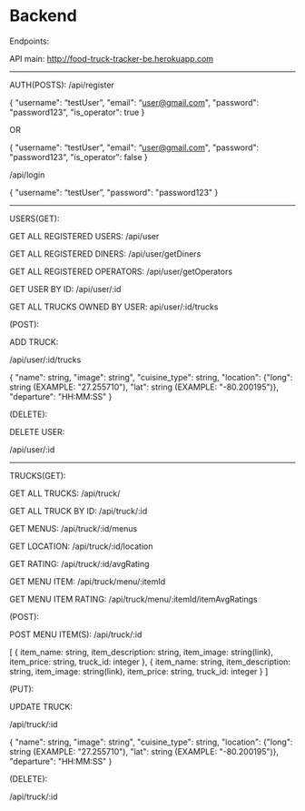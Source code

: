# Backend

Endpoints: 

API main: http://food-truck-tracker-be.herokuapp.com

________________________________________________________
AUTH(POSTS):
/api/register

{
"username": “testUser”,
"email": “user@gmail.com",
 "password": "password123",
 "is_operator": true 
} 

OR 

{
"username": “testUser”,
"email": “user@gmail.com",
 "password": "password123",
 "is_operator": false
}

 /api/login 

{
"username": “testUser”,
 "password": "password123"
}
__________________________________________________________
USERS(GET):

GET ALL REGISTERED USERS: 
/api/user

GET ALL REGISTERED DINERS:
/api/user/getDiners

GET ALL REGISTERED OPERATORS:
 /api/user/getOperators

GET USER BY ID:
/api/user/:id

GET ALL TRUCKS OWNED BY USER:
api/user/:id/trucks

(POST):

ADD TRUCK: 

/api/user/:id/trucks

{
	"name": string,
	"image": string",
	"cuisine_type": string,
	"location": {"long": string (EXAMPLE: "27.255710"), "lat": string (EXAMPLE: "-80.200195")},
	"departure": "HH:MM:SS"
}

(DELETE):

DELETE USER:

/api/user/:id

__________________________________________________________

TRUCKS(GET):

GET ALL TRUCKS:
/api/truck/

GET ALL TRUCK BY ID:
/api/truck/:id

GET MENUS: 
/api/truck/:id/menus

GET LOCATION:
/api/truck/:id/location

GET RATING:
/api/truck/:id/avgRating

GET MENU ITEM:
/api/truck/menu/:itemId

GET MENU ITEM RATING:
/api/truck/menu/:itemId/itemAvgRatings

(POST):

POST MENU ITEM(S):
/api/truck/:id

[
    { item_name: string, item_description: string, item_image: string(link), item_price: string, truck_id: integer },
    { item_name: string, item_description: string, item_image: string(link), item_price: string, truck_id: integer }
]

(PUT):

UPDATE TRUCK:

/api/truck/:id

{
	"name": string,
	"image": string",
	"cuisine_type": string,
	"location": {"long": string (EXAMPLE: "27.255710"), "lat": string (EXAMPLE: "-80.200195")},
	"departure": "HH:MM:SS"
}

(DELETE):

/api/truck/:id





